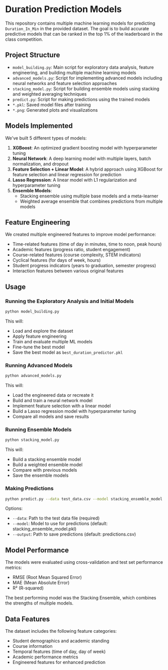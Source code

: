 # Duration Prediction Models

This repository contains multiple machine learning models for predicting `Duration_In_Min` in the provided dataset. The goal is to build accurate predictive models that can be ranked in the top 1% of the leaderboard in the class competition.

## Project Structure

- `model_building.py`: Main script for exploratory data analysis, feature engineering, and building multiple machine learning models
- `advanced_models.py`: Script for implementing advanced models including neural networks and feature selection approaches
- `stacking_model.py`: Script for building ensemble models using stacking and weighted averaging techniques
- `predict.py`: Script for making predictions using the trained models
- `*.pkl`: Saved model files after training
- `*.png`: Generated plots and visualizations

## Models Implemented

We've built 5 different types of models:

1. **XGBoost**: An optimized gradient boosting model with hyperparameter tuning
2. **Neural Network**: A deep learning model with multiple layers, batch normalization, and dropout
3. **Feature Selection + Linear Model**: A hybrid approach using XGBoost for feature selection and linear regression for prediction
4. **Lasso Regression**: A linear model with L1 regularization and hyperparameter tuning
5. **Ensemble Models**: 
   - Stacking ensemble using multiple base models and a meta-learner
   - Weighted average ensemble that combines predictions from multiple models

## Feature Engineering

We created multiple engineered features to improve model performance:

- Time-related features (time of day in minutes, time to noon, peak hours)
- Academic features (progress ratio, student engagement)
- Course-related features (course complexity, STEM indicators)
- Cyclical features (for days of week, hours)
- Student progress indicators (years to graduation, semester progress)
- Interaction features between various original features

## Usage

### Running the Exploratory Analysis and Initial Models

```bash
python model_building.py
```

This will:
- Load and explore the dataset
- Apply feature engineering
- Train and evaluate multiple ML models
- Fine-tune the best model
- Save the best model as `best_duration_predictor.pkl`

### Running Advanced Models

```bash
python advanced_models.py
```

This will:
- Load the engineered data or recreate it
- Build and train a neural network model
- Implement feature selection with a linear model
- Build a Lasso regression model with hyperparameter tuning
- Compare all models and save results

### Running Ensemble Models

```bash
python stacking_model.py
```

This will:
- Build a stacking ensemble model
- Build a weighted ensemble model
- Compare with previous models
- Save the ensemble models

### Making Predictions

```bash
python predict.py --data test_data.csv --model stacking_ensemble_model.pkl --output predictions.csv
```

Options:
- `--data`: Path to the test data file (required)
- `--model`: Model to use for predictions (default: stacking_ensemble_model.pkl)
- `--output`: Path to save predictions (default: predictions.csv)

## Model Performance

The models were evaluated using cross-validation and test set performance metrics:
- RMSE (Root Mean Squared Error)
- MAE (Mean Absolute Error)
- R² (R-squared)

The best performing model was the Stacking Ensemble, which combines the strengths of multiple models.

## Data Features

The dataset includes the following feature categories:

- Student demographics and academic standing
- Course information
- Temporal features (time of day, day of week)
- Academic performance metrics
- Engineered features for enhanced prediction 